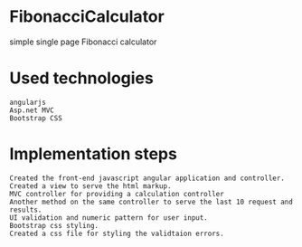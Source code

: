 # FibonacciCalculator
simple single page Fibonacci calculator

# Used technologies
    angularjs
    Asp.net MVC
    Bootstrap CSS

# Implementation steps
    Created the front-end javascript angular application and controller.
    Created a view to serve the html markup.
    MVC controller for providing a calculation controller 
    Another method on the same controller to serve the last 10 request and results.
    UI validation and numeric pattern for user input.
    Bootstrap css styling.
    Created a css file for styling the validtaion errors.
